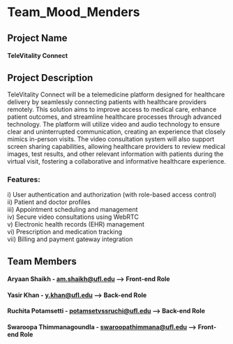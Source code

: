 # Team_Mood_Menders

## Project Name

#### TeleVitality Connect

## Project Description

TeleVitality Connect will be a telemedicine platform designed for healthcare delivery by seamlessly connecting patients with healthcare providers remotely. This solution aims to improve access to medical care, enhance patient outcomes, and streamline healthcare processes through advanced technology. The platform will utilize video and audio technology to ensure clear and uninterrupted communication, creating an experience that closely mimics in-person visits. The video consultation system will also support screen sharing capabilities, allowing healthcare providers to review medical images, test results, and other relevant information with patients during the virtual visit, fostering a collaborative and informative healthcare experience.

### Features:

i) User authentication and authorization (with role-based access control) <br>
ii) Patient and doctor profiles <br>
iii) Appointment scheduling and management <br>
iv) Secure video consultations using WebRTC <br>
v) Electronic health records (EHR) management <br>
vi) Prescription and medication tracking <br>
vii) Billing and payment gateway integration

## Team Members

#### Aryaan Shaikh - am.shaikh@ufl.edu --> Front-end Role
#### Yasir Khan - y.khan@ufl.edu --> Back-end Role
#### Ruchita Potamsetti - potamsetvssruchi@ufl.edu --> Back-end Role
#### Swaroopa Thimmanagoundla - swaroopathimmana@ufl.edu --> Front-end Role
